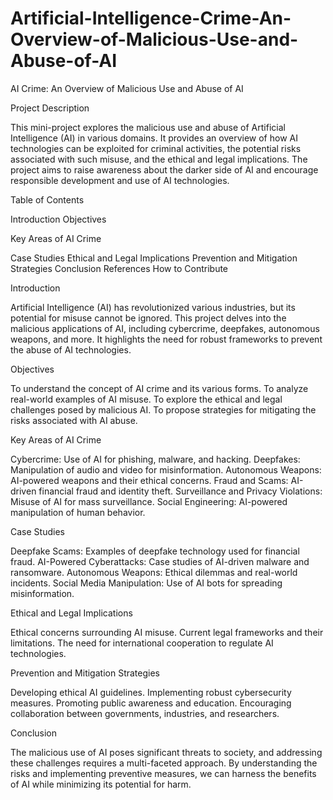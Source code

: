 # Artificial-Intelligence-Crime-An-Overview-of-Malicious-Use-and-Abuse-of-AI

AI Crime: An Overview of Malicious Use and Abuse of AI



Project Description

This mini-project explores the malicious use and abuse of Artificial Intelligence (AI) in various domains. It provides an overview of how AI technologies can be exploited for criminal activities, the potential risks associated with such misuse, and the ethical and legal implications. The project aims to raise awareness about the darker side of AI and encourage responsible development and use of AI technologies.



Table of Contents

Introduction
Objectives



Key Areas of AI Crime

Case Studies
Ethical and Legal Implications
Prevention and Mitigation Strategies
Conclusion
References
How to Contribute



Introduction

Artificial Intelligence (AI) has revolutionized various industries, but its potential for misuse cannot be ignored. This project delves into the malicious applications of AI, including cybercrime, deepfakes, autonomous weapons, and more. It highlights the need for robust frameworks to prevent the abuse of AI technologies.



Objectives

To understand the concept of AI crime and its various forms.
To analyze real-world examples of AI misuse.
To explore the ethical and legal challenges posed by malicious AI.
To propose strategies for mitigating the risks associated with AI abuse.



Key Areas of AI Crime

Cybercrime: Use of AI for phishing, malware, and hacking.
Deepfakes: Manipulation of audio and video for misinformation.
Autonomous Weapons: AI-powered weapons and their ethical concerns.
Fraud and Scams: AI-driven financial fraud and identity theft.
Surveillance and Privacy Violations: Misuse of AI for mass surveillance.
Social Engineering: AI-powered manipulation of human behavior.



Case Studies

Deepfake Scams: Examples of deepfake technology used for financial fraud.
AI-Powered Cyberattacks: Case studies of AI-driven malware and ransomware.
Autonomous Weapons: Ethical dilemmas and real-world incidents.
Social Media Manipulation: Use of AI bots for spreading misinformation.



Ethical and Legal Implications

Ethical concerns surrounding AI misuse.
Current legal frameworks and their limitations.
The need for international cooperation to regulate AI technologies.



Prevention and Mitigation Strategies

Developing ethical AI guidelines.
Implementing robust cybersecurity measures.
Promoting public awareness and education.
Encouraging collaboration between governments, industries, and researchers.



Conclusion

The malicious use of AI poses significant threats to society, and addressing these challenges requires a multi-faceted approach. By understanding the risks and implementing preventive measures, we can harness the benefits of AI while minimizing its potential for harm.


